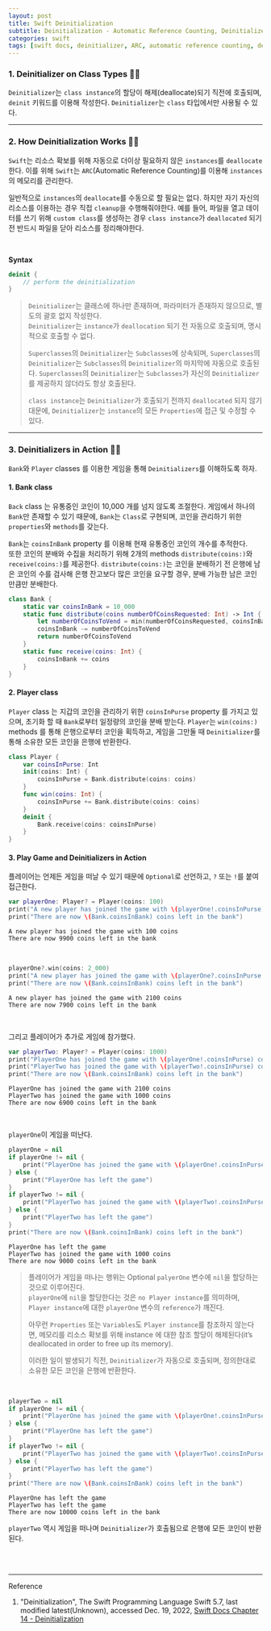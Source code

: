 ```yaml
---
layout: post
title: Swift Deinitialization
subtitle: Deinitialization - Automatic Reference Counting, Deinitializers in Action
categories: swift
tags: [swift docs, deinitializer, ARC, automatic reference counting, deinitializers]
---
```


### 1. Deinitializer on Class Types 👩‍💻

`Deinitializer`는 `class instance`의 할당이 해제(deallocate)되기 직전에 호출되며, `deinit` 키워드를 이용해 작성한다. 
`Deinitializer`는 `class` 타입에서만 사용될 수 있다.

---

### 2. How Deinitialization Works 👩‍💻

`Swift`는 리소스 확보를 위해 자동으로 더이상 필요하지 않은 `instances`를 `deallocate`한다. 이를 위해 `Swift`는 
`ARC`(Automatic Reference Counting)를 이용해 `instances`의 메모리를 관리한다.

일반적으로 `instances`의 `deallocate`를 수동으로 할 필요는 없다. 하지만 자기 자신의 리소스를 이용하는 경우 직접 `cleanup`을 
수행해줘야한다. 예를 들어, 파일을 열고 데이터를 쓰기 위해 `custom class`를 생성하는 경우 `class instance`가 `deallocated` 되기 
전 반드시 파일을 닫아 리소스를 정리해야한다.

<br>

__Syntax__

```swift
deinit {
    // perform the deinitialization
}
```

> `Deinitializer`는 클래스에 하나만 존재하며, 파라미터가 존재하지 않으므로, 별도의 괄호 없지 작성한다.  
> `Deinitializer`는 `instance`가 `deallocation` 되기 전 자동으로 호출되며, 명시적으로 호출할 수 없다.
> 
> `Superclasses`의 `Deinitializer`는 `Subclasses`에 상속되며, `Superclasses`의 `Deinitializer`는 `Subclasses`의 
> `Deinitializer`의 마지막에 자동으로 호출된다. `Superclasses`의 `Deinitializer`는 `Subclasses`가 자신의 `Deinitializer`를 
> 제공하지 않더라도 항상 호출된다.
> 
> `class instance`는 `Deinitializer`가 호출되기 전까지 `deallocated` 되지 않기 대문에, `Deinitializer`는 
> `instance`의 모든 `Properties`에 접근 및 수정할 수 있다.

---

### 3. Deinitializers in Action 👩‍💻

`Bank`와 `Player` classes 를 이용한 게임을 통해 `Deinitializers`를 이해하도록 하자.

#### 1. Bank class

`Back` class 는 유통중인 코인이 10,000 개를 넘지 않도록 조절한다. 게임에서 하나의 `Bank`만 존재할 수 있기 때문에, `Bank`는 
`Class`로 구현되며, 코인을 관리하기 위한 `properties`와 `methods`를 갖는다.

`Bank`는 `coinsInBank` property 를 이용해 현재 유통중인 코인의 개수를 추적한다.  
또한 코인의 분배와 수집을 처리하기 위해 2개의 methods `distribute(coins:)`와 `receive(coins:)`를 제공한다. 
`distribute(coins:)`는 코인을 분배하기 전 은행에 남은 코인의 수를 검사해 은행 잔고보다 많은 코인을 요구할 경우, 
분배 가능한 남은 코인 만큼만 분배한다.

```swift
class Bank {
    static var coinsInBank = 10_000
    static func distribute(coins numberOfCoinsRequested: Int) -> Int {
        let numberOfCoinsToVend = min(numberOfCoinsRequested, coinsInBank)
        coinsInBank -= numberOfCoinsToVend
        return numberOfCoinsToVend
    }
    static func receive(coins: Int) {
        coinsInBank += coins
    }
}
```

#### 2. Player class

`Player` class 는 지갑의 코인을 관리하기 위한 `coinsInPurse` property 를 가지고 있으며, 초기화 할 때 `Bank`로부터 
일정량의 코인을 분배 받는다. `Player`는 `win(coins:)` methods 를 통해 은행으로부터 코인을 획득하고, 게임을 그만둘 때 
`Deinitializer`를 통해 소유한 모든 코인을 은행에 반환한다.

```swift
class Player {
    var coinsInPurse: Int
    init(coins: Int) {
        coinsInPurse = Bank.distribute(coins: coins)
    }
    func win(coins: Int) {
        coinsInPurse += Bank.distribute(coins: coins)
    }
    deinit {
        Bank.receive(coins: coinsInPurse)
    }
}
```

#### 3. Play Game and Deinitializers in Action

플레이어는 언제든 게임을 떠날 수 있기 때문에 `Optional`로 선언하고, `?` 또는 `!`를 붙여 접근한다.

```swift
var playerOne: Player? = Player(coins: 100)
print("A new player has joined the game with \(playerOne!.coinsInPurse) coins")
print("There are now \(Bank.coinsInBank) coins left in the bank")
```

```console
A new player has joined the game with 100 coins
There are now 9900 coins left in the bank
```

<br>

```swift
playerOne?.win(coins: 2_000)
print("A new player has joined the game with \(playerOne?.coinsInPurse ?? 0) coins")
print("There are now \(Bank.coinsInBank) coins left in the bank")
```

```console
A new player has joined the game with 2100 coins
There are now 7900 coins left in the bank
```

<br>

그리고 플레이어가 추가로 게임에 참가했다.

```swift
var playerTwo: Player? = Player(coins: 1000)
print("PlayerOne has joined the game with \(playerOne!.coinsInPurse) coins")
print("PlayerTwo has joined the game with \(playerTwo!.coinsInPurse) coins")
print("There are now \(Bank.coinsInBank) coins left in the bank")
```

```console
PlayerOne has joined the game with 2100 coins
PlayerTwo has joined the game with 1000 coins
There are now 6900 coins left in the bank
```

<br>

`playerOne`이 게임을 떠난다.

```swift
playerOne = nil
if playerOne != nil {
    print("PlayerOne has joined the game with \(playerOne!.coinsInPurse) coins")
} else {
    print("PlayerOne has left the game")
}
if playerTwo != nil {
    print("PlayerTwo has joined the game with \(playerTwo!.coinsInPurse) coins")
} else {
    print("PlayerTwo has left the game")
}
print("There are now \(Bank.coinsInBank) coins left in the bank")
```

```console
PlayerOne has left the game
PlayerTwo has joined the game with 1000 coins
There are now 9000 coins left in the bank
```

> 플레이어가 게임을 떠나는 행위는 Optional `palyerOne` 변수에 `nil`을 할당하는 것으로 이루어진다.  
> `playerOne`에 `nil`을 할당한다는 것은 `no Player instance`를 의미하며, `Player instance`에 대한 `playerOne` 변수의 
> `reference`가 깨진다.
> 
> 아무런 `Properties` 또는 `Variables`도 `Player instance`를 참조하지 않는다면, 메모리를 리소스 확보를 위해 
> instance 에 대한 참조 할당이 해제된다(it’s deallocated in order to free up its memory).
> 
> 이러한 일이 발생되기 직전, `Deinitializer`가 자동으로 호출되며, 정의한대로 소유한 모든 코인을 은행에 반환한다.

<br>

```swift
playerTwo = nil
if playerOne != nil {
    print("PlayerOne has joined the game with \(playerOne!.coinsInPurse) coins")
} else {
    print("PlayerOne has left the game")
}
if playerTwo != nil {
    print("PlayerTwo has joined the game with \(playerTwo!.coinsInPurse) coins")
} else {
    print("PlayerTwo has left the game")
}
print("There are now \(Bank.coinsInBank) coins left in the bank")
```

```console
PlayerOne has left the game
PlayerTwo has left the game
There are now 10000 coins left in the bank
```

`playerTwo` 역시 게임을 떠나며 `Deinitializer`가 호출됨으로 은행에 모든 코인이 반환된다.


<br><br>

---
Reference

1. "Deinitialization", The Swift Programming Language Swift 5.7, last modified latest(Unknown), accessed Dec. 19, 2022, [Swift Docs Chapter 14 - Deinitialization](https://docs.swift.org/swift-book/LanguageGuide/Deinitialization.html)
